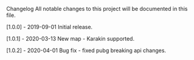 Changelog
All notable changes to this project will be documented in this file.

[1.0.0] - 2019-09-01
Initial release.

[1.0.1] - 2020-03-13
New map - Karakin supported.

[1.0.2] - 2020-04-01
Bug fix - fixed pubg breaking api changes.
